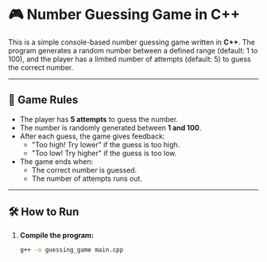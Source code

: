 # 🎮 Number Guessing Game in C++

This is a simple console-based number guessing game written in **C++**. The program generates a random number between a defined range (default: 1 to 100), and the player has a limited number of attempts (default: 5) to guess the correct number.

---

## 🧠 Game Rules

- The player has **5 attempts** to guess the number.
- The number is randomly generated between **1 and 100**.
- After each guess, the game gives feedback:
  - "Too high! Try lower" if the guess is too high.
  - "Too low! Try higher" if the guess is too low.
- The game ends when:
  - The correct number is guessed.
  - The number of attempts runs out.

---

## 🛠️ How to Run

1. **Compile the program:**

   ```bash
   g++ -o guessing_game main.cpp

